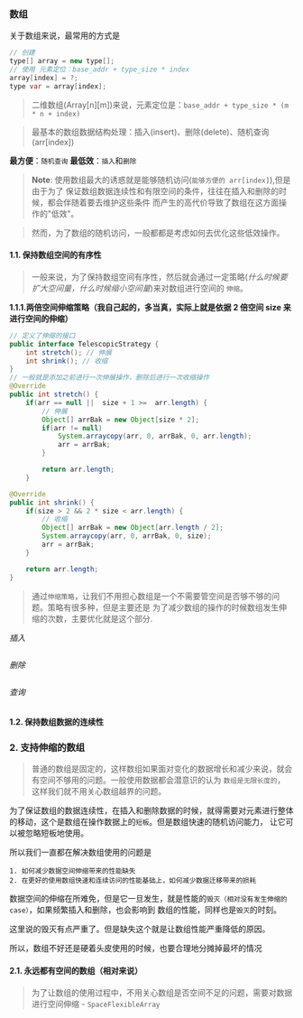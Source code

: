 ### 数组

关于数组来说，最常用的方式是

```java
// 创建
type[] array = new type[];
// 使用 元素定位：base_addr + type_size * index
array[index] = ?;
type var = array[index];
```

> 二维数组(Array[n][m])来说，元素定位是：`base_addr + type_size * (m * n + index)`

> 最基本的数组数据结构处理：插入(insert)、删除(delete)、随机查询(arr[index])

**最方便**：`随机查询`
**最低效**：`插入`和`删除`

> **Note**: 使用数组最大的诱惑就是能够随机访问(`能够方便的 arr[index]`),但是由于为了
> 保证数组数据连续性和有限空间的条件，往往在插入和删除的时候，都会伴随着要去维护这些条件
> 而产生的高代价导致了数组在这方面操作的"低效"。

> 然而，为了数组的随机访问，一般都都是考虑如何去优化这些低效操作。


#### 1.1. 保持数组空间的有序性

> 一般来说，为了保持数组空间有序性，然后就会通过一定策略(*什么时候要扩大空间量，什么时候缩小空间量*)来对数组进行空间的 `伸缩`。

**1.1.1.两倍空间伸缩策略（我自己起的，多当真，实际上就是依据 2 倍空间 size 来进行空间的伸缩）**

```java
// 定义了伸缩的接口
public interface TelescopicStrategy {
    int stretch(); // 伸展
    int shrink(); // 收缩
}
// 一般就是添加之前进行一次伸展操作，删除后进行一次收缩操作
@Override
public int stretch() {
    if(arr == null ||  size + 1 >=  arr.length) {
        // 伸展
        Object[] arrBak = new Object[size * 2];
        if(arr != null)
            System.arraycopy(arr, 0, arrBak, 0, arr.length);
            arr = arrBak;
        }

        return arr.length;
    }

@Override
public int shrink() {
    if(size > 2 && 2 * size < arr.length) {
        // 收缩
        Object[] arrBak = new Object[arr.length / 2];
        System.arraycopy(arr, 0, arrBak, 0, size);
        arr = arrBak;
    }

    return arr.length;
}
```

> 通过`伸缩策略`，让我们不用担心数组是一个不需要管空间是否够不够的问题。策略有很多种，但是主要还是
> 为了减少数组的操作的时候数组发生伸缩的次数，主要优化就是这个部分.

*插入*
```java

```
*删除*
```java

```
*查询*
```java

```
#### 1.2. 保持数组数据的连续性

### 2. 支持伸缩的数组

>   普通的数组是固定的，这样数组如果面对变化的数据增长和减少来说，就会有空间不够用的问题。一般使用数据都会潜意识的认为 `数组是无限长度的`，
> 这样我们就不用关心数组越界的问题。

为了保证数组的数据连续性，在插入和删除数据的时候，就得需要对元素进行整体的移动，这个是数组在操作数据上的`短板`。但是数组快速的随机访问能力，
让它可以被忽略短板地使用。

所以我们一直都在解决数组使用的问题是

    1. 如何减少数据空间伸缩带来的性能缺失
    2. 在更好的使用数组快速和连续访问的性能基础上，如何减少数据迁移带来的损耗

数据空间的伸缩在所难免，但是它一旦发生，就是性能的`毁灭（相对没有发生伸缩的case）`，如果频繁插入和删除，也会影响到
数组的性能，同样也是`毁灭`的时刻。

这里说的毁灭有点严重了。但是缺失这个就是让数组性能严重降低的原因。

所以，数组不好还是硬着头皮使用的时候，也要合理地分摊掉最坏的情况

#### 2.1. 永远都有空间的数组（相对来说）

> 为了让数组的使用过程中，不用关心数组是否空间不足的问题，需要对数据进行空间伸缩 - `SpaceFlexibleArray`

